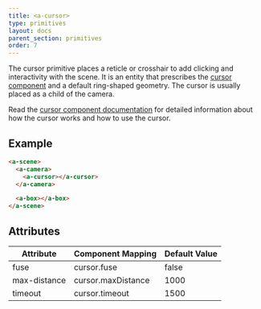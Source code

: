 ```yaml
---
title: <a-cursor>
type: primitives
layout: docs
parent_section: primitives
order: 7
---
```


The cursor primitive places a reticle or crosshair to add clicking and interactivity with the scene. It is an entity that prescribes the [cursor component](../components/cursor.md) and a default ring-shaped geometry. The cursor is usually placed as a child of the camera.

Read the [cursor component documentation](../components/cursor.md) for detailed information about how the cursor works and how to use the cursor.

## Example

```html
<a-scene>
  <a-camera>
    <a-cursor></a-cursor>
  </a-camera>

  <a-box></a-box>
</a-scene>
```

## Attributes

| Attribute    | Component Mapping  | Default Value |
|--------------|--------------------|---------------|
| fuse         | cursor.fuse        | false         |
| max-distance | cursor.maxDistance | 1000          |
| timeout      | cursor.timeout     | 1500          |
